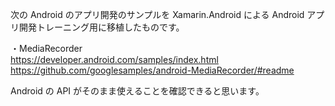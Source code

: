 次の Android のアプリ開発のサンプルを Xamarin.Android による Android アプリ開発トレーニング用に移植したものです。  
  
・MediaRecorder  
https://developer.android.com/samples/index.html  
https://github.com/googlesamples/android-MediaRecorder/#readme  
  
Android の API がそのまま使えることを確認できると思います。